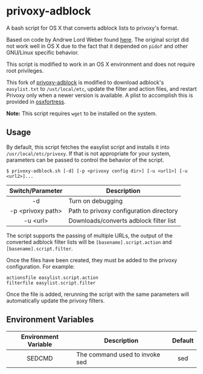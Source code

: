 privoxy-adblock
===============

A bash script for OS X that converts adblock lists to privoxy's format.

Based on code by Andrwe Lord Weber found [here](http://andrwe.org/scripting/bash/privoxy-blocklist). The original script did not work well in OS X due to the fact that it depended on `pidof` and other GNU/Linux specific behavior.

This script is modified to work in an OS X environment and does not require root privileges.

This fork of [privoxy-adblock](https://github.com/skroll/privoxy-adblock) is modified to download adblock's `easylist.txt` to `/ust/local/etc`, update the filter and action files, and restart Privoxy only when a newer version is available. A plist to accomplish this is provided in [osxfortress](https://github.com/essandess/osxfortress).

**Note:** This script requires `wget` to be installed on the system.

Usage
-----
By default, this script fetches the easylist script and installs it into `/usr/local/etc/privoxy`. If that is not appropriate for your system, parameters can be passed to control the behavior of the script.

    $ privoxy-adblock.sh [-d] [-p <privoxy config dir>] [-u <url1>] [-u <url2>]...

| Switch/Parameter        | Description                             |
| :---------------------: | --------------------------------------- |
| -d                      | Turn on debugging                       |
| -p &lt;privoxy path&gt; | Path to privoxy configuration directory |
| -u &lt;url&gt;          | Downloads/converts adblock filter list  |

The script supports the passing of multiple URLs, the output of the converted adblock filter lists will be `[basename].script.action` and `[basename].script.filter`.

Once the files have been created, they must be added to the privoxy configuration. For example:

    actionsfile easylist.script.action
    filterfile easylist.script.filter

Once the file is added, rerunning the script with the same parameters will automatically update the privoxy filters.

Environment Variables
---------------------

| Environment Variable    | Description                             | Default |
| :---------------------: | --------------------------------------- | :-----: |
| SEDCMD                  | The command used to invoke sed          | sed     |

